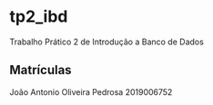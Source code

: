 # tp2_ibd
Trabalho Prático 2 de Introdução a Banco de Dados

## Matrículas

João Antonio Oliveira Pedrosa 2019006752
